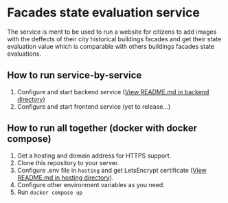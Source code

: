 # Facades state evaluation service

The service is ment to be used to run a website for citizens to add images with the deffects of their city
  historical buildings facades and get their state evaluation value which is comparable with others buildings
  facades state evaluations.

## How to run service-by-service

1. Configure and start backend service ([View README.md in backend directory](backend/README.md))
2. Configure and start frontend service (yet to release...)

## How to run all together (docker with docker compose)

1. Get a hosting and domain address for HTTPS support.
2. Clone this repository to your server.
3. Configure .env file in `hosting` and get LetsEncrypt certificate ([View README.md in hosting directory](hosting/README.md)).
4. Configure other environment variables as you need.
5. Run `docker compose up`